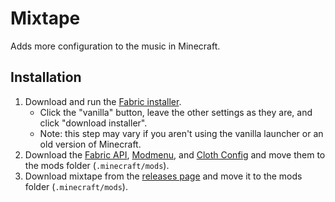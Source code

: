 # Mixtape
Adds more configuration to the music in Minecraft.
<!--  -->
<!-- ## Social -->
<!-- Discord: https://discord.gg/WyrTsYFweK -->
<!-- Patreon: https://www.patreon.com/unjust1ce -->

## Installation
1. Download and run the [Fabric installer](https://fabricmc.net/use).
   - Click the "vanilla" button, leave the other settings as they are,
     and click "download installer".
   - Note: this step may vary if you aren't using the vanilla launcher
     or an old version of Minecraft.
1. Download the [Fabric API](https://minecraft.curseforge.com/projects/fabric), [Modmenu](https://minecraft.curseforge.com/projects/modmenu), and [Cloth Config](https://www.curseforge.com/minecraft/mc-mods/cloth-config)
   and move them to the mods folder (`.minecraft/mods`).
1. Download mixtape from the [releases page](https://github.com/UnJust1ce/mixtape/releases)
   and move it to the mods folder (`.minecraft/mods`).

